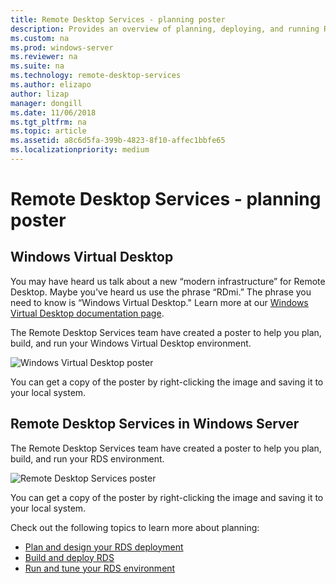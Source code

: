 ```yaml
---
title: Remote Desktop Services - planning poster
description: Provides an overview of planning, deploying, and running Remote Desktop Services
ms.custom: na
ms.prod: windows-server
ms.reviewer: na
ms.suite: na
ms.technology: remote-desktop-services
ms.author: elizapo
author: lizap
manager: dongill
ms.date: 11/06/2018  
ms.tgt_pltfrm: na
ms.topic: article
ms.assetid: a8c6d5fa-399b-4823-8f10-affec1bbfe65
ms.localizationpriority: medium
---
```

# Remote Desktop Services - planning poster

## Windows Virtual Desktop

You may have heard us talk about a new “modern infrastructure” for Remote Desktop. Maybe you've heard us use the phrase “RDmi.” The phrase you need to know is “Windows Virtual Desktop." Learn more at our [Windows Virtual Desktop documentation page](https://docs.microsoft.com/azure/virtual-desktop/).

The Remote Desktop Services team have created a poster to help you plan, build, and run your Windows Virtual Desktop environment.

![Windows Virtual Desktop poster](./media/wvd-poster-download.png)

You can get a copy of the poster by right-clicking the image and saving it to your local system.

## Remote Desktop Services in Windows Server

The Remote Desktop Services team have created a poster to help you plan, build, and run your RDS environment.

![Remote Desktop Services poster](./media/rds-poster-download.png)

You can get a copy of the poster by right-clicking the image and saving it to your local system.

Check out the following topics to learn more about planning:

- [Plan and design your RDS deployment](rds-plan-and-design.md)
- [Build and deploy RDS](rds-build-and-deploy.md)
- [Run and tune your RDS environment](rds-run-and-tune.md)
